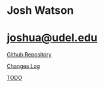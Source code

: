 # Josh Watson
# joshua@udel.edu
<p><a href="https://github.com/JoshuaWatson7024/JoshuaWatson7024.github.io">Github Repository<a/><p>
<p><a href="https://JoshuaWatson7024.github.io/ChangesLog">Changes Log<a/><p>
<p><a href="https://JoshuaWatson7024.github.io/TODO">TODO<a/><p>